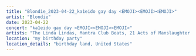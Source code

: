 ```yaml
---
title: "Blondie_2023-04-22_ka1eido gay day <EMOJI>️<EMOJI><EMOJI>"
artist: "Blondie"
date: 2023-04-22
concert: "ka1eido gay day <EMOJI>️<EMOJI><EMOJI>"
artists: "The Linda Lindas, Mantra Club Beats, 21 Acts of Manslaughter	Grindcore	United States, Buckshot, 2 Many DJ's, ABBA, 1999.ODDS, Blondie, 9 Foot Super SoldierCrossoverHardcore, 070 Shake, 12 Gauge Rampage, 324	Grindcore	Japan"
location: "my birthday party"
location_details: "birthday land, United States"
---
```

